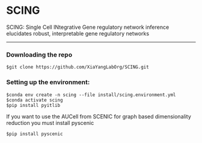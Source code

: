 # SCING
SCING: Single Cell INtegrative Gene regulatory network inference elucidates robust, interpretable gene regulatory networks
  
  ---
  ### Downloading the repo  
  ``` 
  $git clone https://github.com/XiaYangLabOrg/SCING.git
  ```  
  
  ### Setting up the environment:
  ``` 
  $conda env create -n scing --file install/scing.environment.yml  
  $conda activate scing
  $pip install pyitlib  
  ```
  
  If you want to use the AUCell from SCENIC for graph based dimensionality reduction you must install pyscenic  
  ```
  $pip install pyscenic
  ```
